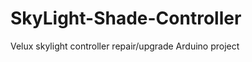 SkyLight-Shade-Controller
=========================

Velux skylight controller repair/upgrade Arduino project
